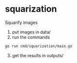 squarization
========

Squarify images

1. put images in data/
2. run the commands
```sh
go run cmd/squarization/main.go
```
3. get the results in outputs/